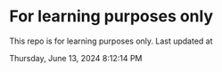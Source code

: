 # For learning purposes only
This repo is for learning purposes only.
Last updated at

Thursday, June 13, 2024 8:12:14 PM

